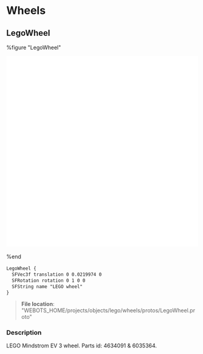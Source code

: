 # Wheels

## LegoWheel

%figure "LegoWheel"

![LegoWheel-image](images/objects/wheels/LegoWheel/model.png)

%end

```
LegoWheel {
  SFVec3f translation 0 0.0219974 0
  SFRotation rotation 0 1 0 0
  SFString name "LEGO wheel"
}
```

> **File location**: "WEBOTS\_HOME/projects/objects/lego/wheels/protos/LegoWheel.proto"

### Description

LEGO Mindstrom EV 3 wheel. Parts id: 4634091 & 6035364.

